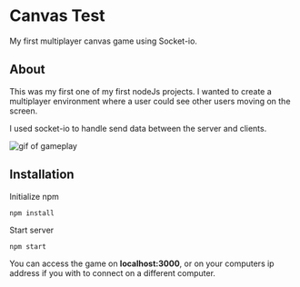 # Canvas Test
My first multiplayer canvas game using Socket-io.

## About
This was my first one of my first nodeJs projects. I wanted to create a multiplayer environment where a user could see other users moving on the screen.

I used socket-io to handle send data between the server and clients.

![gif of gameplay](https://raw.githubusercontent.com/thecallum/canvas-test/master/readme_assets/canvas.gif)

## Installation

Initialize npm
```
npm install
```

Start server
```
npm start
```

You can access the game on **localhost:3000**, or on your computers ip address if you with to connect on a different computer.
